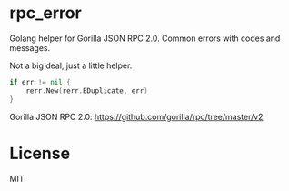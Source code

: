 rpc_error
=========

Golang helper for Gorilla JSON RPC 2.0. Common errors with codes and messages.

Not a big deal, just a little helper.

```go
if err != nil {
    rerr.New(rerr.EDuplicate, err)
}
```

Gorilla JSON RPC 2.0: <https://github.com/gorilla/rpc/tree/master/v2>

License
=======

MIT
